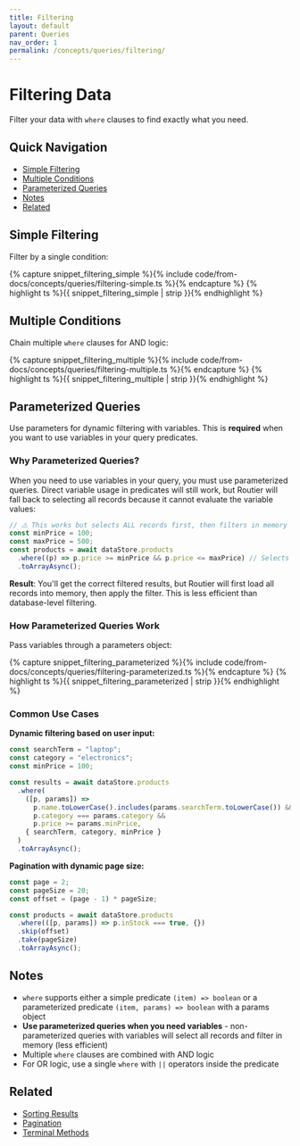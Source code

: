 ```yaml
---
title: Filtering
layout: default
parent: Queries
nav_order: 1
permalink: /concepts/queries/filtering/
---
```


# Filtering Data

Filter your data with `where` clauses to find exactly what you need.

## Quick Navigation

- [Simple Filtering](#simple-filtering)
- [Multiple Conditions](#multiple-conditions)
- [Parameterized Queries](#parameterized-queries)
- [Notes](#notes)
- [Related](#related)

## Simple Filtering

Filter by a single condition:

{% capture snippet_filtering_simple %}{% include code/from-docs/concepts/queries/filtering-simple.ts %}{% endcapture %}
{% highlight ts %}{{ snippet_filtering_simple | strip }}{% endhighlight %}

## Multiple Conditions

Chain multiple `where` clauses for AND logic:

{% capture snippet_filtering_multiple %}{% include code/from-docs/concepts/queries/filtering-multiple.ts %}{% endcapture %}
{% highlight ts %}{{ snippet_filtering_multiple | strip }}{% endhighlight %}

## Parameterized Queries

Use parameters for dynamic filtering with variables. This is **required** when you want to use variables in your query predicates.

### Why Parameterized Queries?

When you need to use variables in your query, you must use parameterized queries. Direct variable usage in predicates will still work, but Routier will fall back to selecting all records because it cannot evaluate the variable values:

```ts
// ⚠️ This works but selects ALL records first, then filters in memory - less efficient
const minPrice = 100;
const maxPrice = 500;
const products = await dataStore.products
  .where((p) => p.price >= minPrice && p.price <= maxPrice) // Selects all, filters in memory
  .toArrayAsync();
```

**Result**: You'll get the correct filtered results, but Routier will first load all records into memory, then apply the filter. This is less efficient than database-level filtering.

### How Parameterized Queries Work

Pass variables through a parameters object:

{% capture snippet_filtering_parameterized %}{% include code/from-docs/concepts/queries/filtering-parameterized.ts %}{% endcapture %}
{% highlight ts %}{{ snippet_filtering_parameterized | strip }}{% endhighlight %}

### Common Use Cases

**Dynamic filtering based on user input:**

```ts
const searchTerm = "laptop";
const category = "electronics";
const minPrice = 100;

const results = await dataStore.products
  .where(
    ([p, params]) =>
      p.name.toLowerCase().includes(params.searchTerm.toLowerCase()) &&
      p.category === params.category &&
      p.price >= params.minPrice,
    { searchTerm, category, minPrice }
  )
  .toArrayAsync();
```

**Pagination with dynamic page size:**

```ts
const page = 2;
const pageSize = 20;
const offset = (page - 1) * pageSize;

const products = await dataStore.products
  .where(([p, params]) => p.inStock === true, {})
  .skip(offset)
  .take(pageSize)
  .toArrayAsync();
```

## Notes

- `where` supports either a simple predicate `(item) => boolean` or a parameterized predicate `(item, params) => boolean` with a params object
- **Use parameterized queries when you need variables** - non-parameterized queries with variables will select all records and filter in memory (less efficient)
- Multiple `where` clauses are combined with AND logic
- For OR logic, use a single `where` with `||` operators inside the predicate

## Related

- [Sorting Results](/concepts/queries/sorting/)
- [Pagination](/concepts/queries/pagination/)
- [Terminal Methods](/concepts/queries/terminal-methods/)
